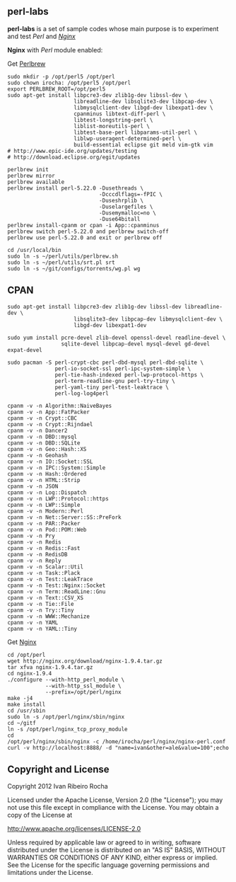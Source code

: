 perl-labs
-----------

**perl-labs**  is a set of sample codes whose main purpose is to experiment and test *Perl* and *[Nginx]*

**Nginx** with *Perl* module enabled:

 Get [Perlbrew]
```shell
sudo mkdir -p /opt/perl5 /opt/perl
sudo chown irocha: /opt/perl5 /opt/perl
export PERLBREW_ROOT=/opt/perl5
sudo apt-get install libpcre3-dev zlib1g-dev libssl-dev \
                     libreadline-dev libsqlite3-dev libpcap-dev \
                     libmysqlclient-dev libgd-dev libexpat1-dev \
                     cpanminus libtext-diff-perl \
                     libtest-longstring-perl \
                     liblist-moreutils-perl \
                     libtest-base-perl libparams-util-perl \
                     liblwp-useragent-determined-perl \
                     build-essential eclipse git meld vim-gtk vim
# http://www.epic-ide.org/updates/testing
# http://download.eclipse.org/egit/updates
```

```shell
perlbrew init
perlbrew mirror
perlbrew available
perlbrew install perl-5.22.0 -Dusethreads \
                             -Dcccdlflags=-fPIC \
                             -Duseshrplib \
                             -Duselargefiles \
                             -Dusemymalloc=no \
                             -Duse64bitall
perlbrew install-cpanm or cpan -i App::cpanminus
perlbrew switch perl-5.22.0 and perlbrew switch-off
perlbrew use perl-5.22.0 and exit or perlbrew off
```

```shell
cd /usr/local/bin
sudo ln -s ~/perl/utils/perlbrew.sh
sudo ln -s ~/perl/utils/srt.pl srt
sudo ln -s ~/git/configs/torrents/wg.pl wg
```

CPAN
-----------

```shell
sudo apt-get install libpcre3-dev zlib1g-dev libssl-dev libreadline-dev \
                     libsqlite3-dev libpcap-dev libmysqlclient-dev \
                     libgd-dev libexpat1-dev

sudo yum install pcre-devel zlib-devel openssl-devel readline-devel \
                 sqlite-devel libpcap-devel mysql-devel gd-devel expat-devel

sudo pacman -S perl-crypt-cbc perl-dbd-mysql perl-dbd-sqlite \
               perl-io-socket-ssl perl-ipc-system-simple \
               perl-tie-hash-indexed perl-lwp-protocol-https \
               perl-term-readline-gnu perl-try-tiny \
               perl-yaml-tiny perl-test-leaktrace \
               perl-log-log4perl
```

```shell
cpanm -v -n Algorithm::NaiveBayes
cpanm -v -n App::FatPacker
cpanm -v -n Crypt::CBC
cpanm -v -n Crypt::Rijndael
cpanm -v -n Dancer2
cpanm -v -n DBD::mysql
cpanm -v -n DBD::SQLite
cpanm -v -n Geo::Hash::XS
cpanm -v -n Geohash
cpanm -v -n IO::Socket::SSL
cpanm -v -n IPC::System::Simple
cpanm -v -n Hash::Ordered
cpanm -v -n HTML::Strip
cpanm -v -n JSON
cpanm -v -n Log::Dispatch
cpanm -v -n LWP::Protocol::https
cpanm -v -n LWP::Simple
cpanm -v -n Modern::Perl
cpanm -v -n Net::Server::SS::PreFork
cpanm -v -n PAR::Packer
cpanm -v -n Pod::POM::Web
cpanm -v -n Pry
cpanm -v -n Redis
cpanm -v -n Redis::Fast
cpanm -v -n RedisDB
cpanm -v -n Reply
cpanm -v -n Scalar::Util
cpanm -v -n Task::Plack
cpanm -v -n Test::LeakTrace
cpanm -v -n Test::Nginx::Socket
cpanm -v -n Term::ReadLine::Gnu
cpanm -v -n Text::CSV_XS
cpanm -v -n Tie::File
cpanm -v -n Try::Tiny
cpanm -v -n WWW::Mechanize
cpanm -v -n YAML
cpanm -v -n YAML::Tiny
```

 Get [Nginx]
```shell
cd /opt/perl
wget http://nginx.org/download/nginx-1.9.4.tar.gz
tar xfva nginx-1.9.4.tar.gz
cd nginx-1.9.4
./configure --with-http_perl_module \
            --with-http_ssl_module \
            --prefix=/opt/perl/nginx
make -j4
make install
cd /usr/sbin
sudo ln -s /opt/perl/nginx/sbin/nginx
cd ~/gitf
ln -s /opt/perl/nginx_tcp_proxy_module
cd
/opt/perl/nginx/sbin/nginx -c /home/irocha/perl/nginx/nginx-perl.conf
curl -v http://localhost:8888/ -d "name=ivan&other=ale&value=100";echo
```

Copyright and License
-----------
Copyright 2012 Ivan Ribeiro Rocha

Licensed under the Apache License, Version 2.0 (the "License");
you may not use this file except in compliance with the License.
You may obtain a copy of the License at

   http://www.apache.org/licenses/LICENSE-2.0

Unless required by applicable law or agreed to in writing, software
distributed under the License is distributed on an "AS IS" BASIS,
WITHOUT WARRANTIES OR CONDITIONS OF ANY KIND, either express or implied.
See the License for the specific language governing permissions and
limitations under the License.

[Nginx]: http://wiki.nginx.org/
[Perlbrew]: http://perlbrew.pl/
